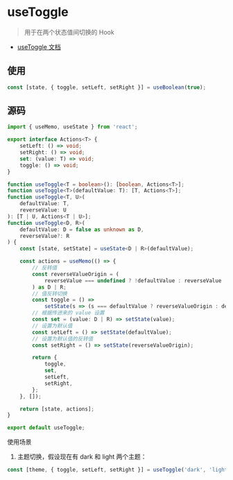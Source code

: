 <!--
 * @Author: HfWang
 * @Date: 2023-05-29 19:43:37
 * @LastEditors: HfWang
 * @LastEditTime: 2023-06-05 09:06:00
 * @FilePath: \hooks-analysis\hooks\ahooks\01-useToggle.md
-->

# useToggle

> 用于在两个状态值间切换的 Hook

- [useToggle 文档](https://ahooks.js.org/zh-CN/hooks/use-toggle)

## 使用

```ts
const [state, { toggle, setLeft, setRight }] = useBoolean(true);
```

## 源码

```ts
import { useMemo, useState } from 'react';

export interface Actions<T> {
	setLeft: () => void;
	setRight: () => void;
	set: (value: T) => void;
	toggle: () => void;
}

function useToggle<T = boolean>(): [boolean, Actions<T>];
function useToggle<T>(defaultValue: T): [T, Actions<T>];
function useToggle<T, U>(
	defaultValue: T,
	reverseValue: U
): [T | U, Actions<T | U>];
function useToggle<D, R>(
	defaultValue: D = false as unknown as D,
	reverseValue?: R
) {
	const [state, setState] = useState<D | R>(defaultValue);

	const actions = useMemo(() => {
		// 反转值
		const reverseValueOrigin = (
			reverseValue === undefined ? !defaultValue : reverseValue
		) as D | R;
		// 值反转切换
		const toggle = () =>
			setState(s => (s === defaultValue ? reverseValueOrigin : defaultValue));
		// 根据传进来的 value 设置
		const set = (value: D | R) => setState(value);
		// 设置为默认值
		const setLeft = () => setState(defaultValue);
		// 设置为默认值的反转值
		const setRight = () => setState(reverseValueOrigin);

		return {
			toggle,
			set,
			setLeft,
			setRight,
		};
	}, []);

	return [state, actions];
}

export default useToggle;
```

使用场景

1. 主题切换，假设现在有 dark 和 light 两个主题：

```ts
const [theme, { toggle, setLeft, setRight }] = useToggle('dark', 'light');
```

